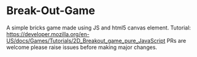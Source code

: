 # Break-Out-Game
A simple bricks game made using JS and html5 canvas element.
Tutorial: https://developer.mozilla.org/en-US/docs/Games/Tutorials/2D_Breakout_game_pure_JavaScript
PRs are welcome please raise issues before making major changes.
